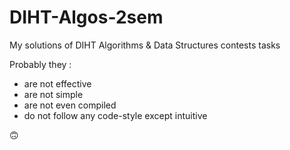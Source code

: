 ﻿# DIHT-Algos-2sem
My solutions of DIHT Algorithms & Data Structures contests tasks

Probably they : 
- are not effective
- are not simple
- are not even compiled
- do not follow any code-style except intuitive

🙃
